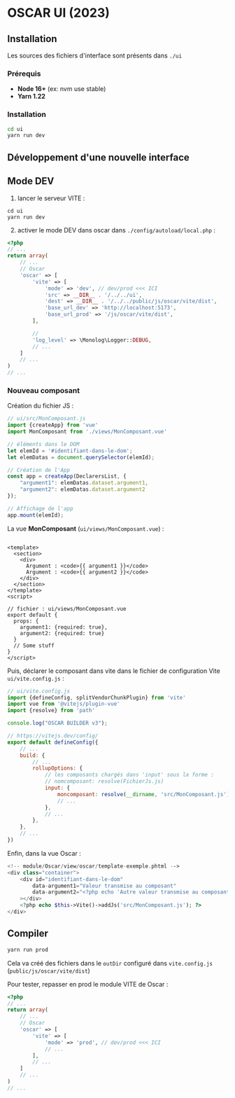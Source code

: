 # OSCAR UI (2023)

## Installation

Les sources des fichiers d'interface sont présents dans ``./ui``

### Prérequis

- **Node 16+** (ex: nvm use stable)
- **Yarn 1.22**

### Installation

```bash
cd ui
yarn run dev
```

## Développement d'une nouvelle interface

## Mode DEV

1. lancer le serveur VITE :

```
cd ui
yarn run dev
```

2. activer le mode DEV dans oscar dans ``./config/autoload/local.php`` :

```php
<?php
// ...
return array(
    // ...
    // Oscar
    'oscar' => [
        'vite' => [
            'mode' => 'dev', // dev/prod <<< ICI
            'src' => __DIR__ . '/../../ui',
            'dest' => __DIR__ . '/../../public/js/oscar/vite/dist',
            'base_url_dev' => 'http://localhost:5173',
            'base_url_prod' => '/js/oscar/vite/dist',
        ],

        //
        'log_level' => \Monolog\Logger::DEBUG,
        // ...
    ]
    // ...
)
// ...
```

### Nouveau composant

Création du fichier JS :

```js
// ui/src/MonComposant.js
import {createApp} from 'vue'
import MonComposant from './views/MonComposant.vue'

// éléments dans le DOM
let elemId = '#identifiant-dans-le-dom';
let elemDatas = document.querySelector(elemId);

// Création de l'App
const app = createApp(DeclarersList, {
    "argument1": elemDatas.dataset.argument1,
    "argument2": elemDatas.dataset.argument2
});

// Affichage de l'app
app.mount(elemId);
```

La vue **MonComposant** (``ui/views/MonComposant.vue``) :

```vue

<template>
  <section>
    <div>
      Argument : <code>{{ argument1 }}</code>
      Argument : <code>{{ argument2 }}</code>
    </div>
  </section>
</template>
<script>

// fichier : ui/views/MonComposant.vue
export default {
  props: {
    argument1: {required: true},
    argument2: {required: true}
  }
  // Some stuff
}
</script>
```

Puis, déclarer le composant dans vite dans le fichier de configuration Vite ``ui/vite.config.js`` :

```js
// ui/vite.config.js
import {defineConfig, splitVendorChunkPlugin} from 'vite'
import vue from '@vitejs/plugin-vue'
import {resolve} from 'path'

console.log("OSCAR BUILDER v3");

// https://vitejs.dev/config/
export default defineConfig({
    // ...
    build: {
        // ...
        rollupOptions: {
            // les composants chargés dans 'input' sous la forme : 
            // nomcomposant: resolve(FichierJs.js)  
            input: {
                moncomposant: resolve(__dirname, 'src/MonComposant.js'),
                // ...
            },
            // ...
        },
    },
    // ...
})
```

Enfin, dans la vue Oscar :

```php
<!-- module/Oscar/view/oscar/template-exemple.phtml -->
<div class="container">
    <div id="identifiant-dans-le-dom"
        data-argument1="Valeur transmise au composant" 
        data-argument2="<?php echo 'Autre valeur transmise au composant'; ?>" 
    ></div>
    <?php echo $this->Vite()->addJs('src/MonComposant.js'); ?>
</div>
```

## Compiler

```bash
yarn run prod
```
Cela va créé des fichiers dans le ``outDir`` configuré dans ``vite.config.js`` (``public/js/oscar/vite/dist``)

Pour tester, repasser en prod le module VITE de Oscar : 

```php
<?php
// ...
return array(
    // ...
    // Oscar
    'oscar' => [
        'vite' => [
            'mode' => 'prod', // dev/prod <<< ICI
            // ...
        ],
        // ...
    ]
    // ...
)
// ...
```